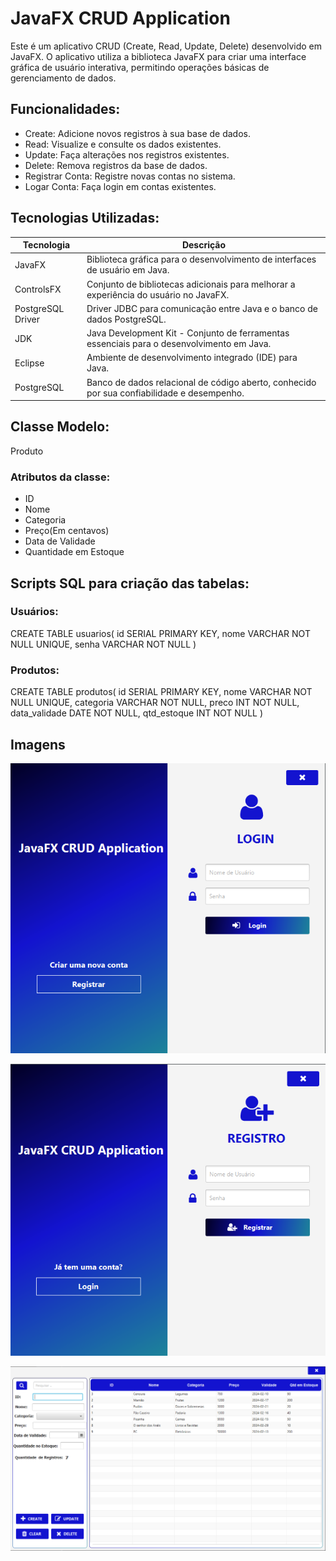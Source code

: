 # JavaFX CRUD Application

Este é um aplicativo CRUD (Create, Read, Update, Delete) desenvolvido em JavaFX. O aplicativo utiliza a biblioteca JavaFX para criar uma interface gráfica de usuário interativa, permitindo operações básicas de gerenciamento de dados.


## Funcionalidades:
- Create: Adicione novos registros à sua base de dados.
- Read: Visualize e consulte os dados existentes.
- Update: Faça alterações nos registros existentes.
- Delete: Remova registros da base de dados.
- Registrar Conta: Registre novas contas no sistema.
- Logar Conta: Faça login em contas existentes.


## Tecnologias Utilizadas:
| Tecnologia           | Descrição  |
|----------------------|------------|
| JavaFX               | Biblioteca gráfica para o desenvolvimento de interfaces de usuário em Java. |
| ControlsFX           | Conjunto de bibliotecas adicionais para melhorar a experiência do usuário no JavaFX. |
| PostgreSQL Driver    | Driver JDBC para comunicação entre Java e o banco de dados PostgreSQL. |
| JDK                  | Java Development Kit - Conjunto de ferramentas essenciais para o desenvolvimento em Java. |
| Eclipse              | Ambiente de desenvolvimento integrado (IDE) para Java. |
| PostgreSQL           | Banco de dados relacional de código aberto, conhecido por sua confiabilidade e desempenho. |


## Classe Modelo: 
Produto

### Atributos da classe:
- ID
- Nome
- Categoria
- Preço(Em centavos)
- Data de Validade
- Quantidade em Estoque


## Scripts SQL para criação das tabelas:

### Usuários:

CREATE TABLE usuarios(
	id SERIAL PRIMARY KEY,
	nome VARCHAR NOT NULL UNIQUE,
	senha VARCHAR NOT NULL
)


### Produtos:

CREATE TABLE produtos(
	id SERIAL PRIMARY KEY,
	nome VARCHAR NOT NULL UNIQUE,
	categoria VARCHAR NOT NULL,
	preco INT NOT NULL,
	data_validade DATE NOT NULL,
	qtd_estoque INT NOT NULL
)


## Imagens

![Imagem de Login da Aplicação](imagens/Login.png)

![Imagem de Registro da Aplicação](imagens/Registro.png)

![Imagem da Home da Aplicação, contendo todas as funcionalidades](imagens/Home.png)
